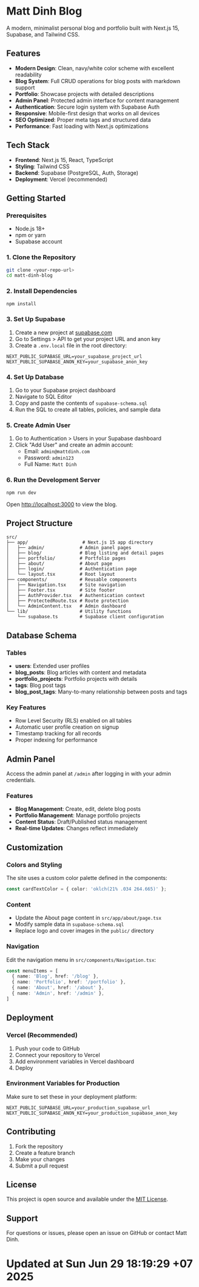 # Matt Dinh Blog

A modern, minimalist personal blog and portfolio built with Next.js 15, Supabase, and Tailwind CSS.

## Features

- **Modern Design**: Clean, navy/white color scheme with excellent readability
- **Blog System**: Full CRUD operations for blog posts with markdown support
- **Portfolio**: Showcase projects with detailed descriptions
- **Admin Panel**: Protected admin interface for content management
- **Authentication**: Secure login system with Supabase Auth
- **Responsive**: Mobile-first design that works on all devices
- **SEO Optimized**: Proper meta tags and structured data
- **Performance**: Fast loading with Next.js optimizations

## Tech Stack

- **Frontend**: Next.js 15, React, TypeScript
- **Styling**: Tailwind CSS
- **Backend**: Supabase (PostgreSQL, Auth, Storage)
- **Deployment**: Vercel (recommended)

## Getting Started

### Prerequisites

- Node.js 18+ 
- npm or yarn
- Supabase account

### 1. Clone the Repository

```bash
git clone <your-repo-url>
cd matt-dinh-blog
```

### 2. Install Dependencies

```bash
npm install
```

### 3. Set Up Supabase

1. Create a new project at [supabase.com](https://supabase.com)
2. Go to Settings > API to get your project URL and anon key
3. Create a `.env.local` file in the root directory:

```env
NEXT_PUBLIC_SUPABASE_URL=your_supabase_project_url
NEXT_PUBLIC_SUPABASE_ANON_KEY=your_supabase_anon_key
```

### 4. Set Up Database

1. Go to your Supabase project dashboard
2. Navigate to SQL Editor
3. Copy and paste the contents of `supabase-schema.sql`
4. Run the SQL to create all tables, policies, and sample data

### 5. Create Admin User

1. Go to Authentication > Users in your Supabase dashboard
2. Click "Add User" and create an admin account:
   - Email: `admin@mattdinh.com`
   - Password: `admin123`
   - Full Name: `Matt Dinh`

### 6. Run the Development Server

```bash
npm run dev
```

Open [http://localhost:3000](http://localhost:3000) to view the blog.

## Project Structure

```
src/
├── app/                    # Next.js 15 app directory
│   ├── admin/             # Admin panel pages
│   ├── blog/              # Blog listing and detail pages
│   ├── portfolio/         # Portfolio pages
│   ├── about/             # About page
│   ├── login/             # Authentication page
│   └── layout.tsx         # Root layout
├── components/            # Reusable components
│   ├── Navigation.tsx     # Site navigation
│   ├── Footer.tsx         # Site footer
│   ├── AuthProvider.tsx   # Authentication context
│   ├── ProtectedRoute.tsx # Route protection
│   └── AdminContent.tsx   # Admin dashboard
└── lib/                   # Utility functions
    └── supabase.ts        # Supabase client configuration
```

## Database Schema

### Tables

- **users**: Extended user profiles
- **blog_posts**: Blog articles with content and metadata
- **portfolio_projects**: Portfolio projects with details
- **tags**: Blog post tags
- **blog_post_tags**: Many-to-many relationship between posts and tags

### Key Features

- Row Level Security (RLS) enabled on all tables
- Automatic user profile creation on signup
- Timestamp tracking for all records
- Proper indexing for performance

## Admin Panel

Access the admin panel at `/admin` after logging in with your admin credentials.

### Features

- **Blog Management**: Create, edit, delete blog posts
- **Portfolio Management**: Manage portfolio projects
- **Content Status**: Draft/Published status management
- **Real-time Updates**: Changes reflect immediately

## Customization

### Colors and Styling

The site uses a custom color palette defined in the components:

```typescript
const cardTextColor = { color: 'oklch(21% .034 264.665)' };
```

### Content

- Update the About page content in `src/app/about/page.tsx`
- Modify sample data in `supabase-schema.sql`
- Replace logo and cover images in the `public/` directory

### Navigation

Edit the navigation menu in `src/components/Navigation.tsx`:

```typescript
const menuItems = [
  { name: 'Blog', href: '/blog' },
  { name: 'Portfolio', href: '/portfolio' },
  { name: 'About', href: '/about' },
  { name: 'Admin', href: '/admin' },
]
```

## Deployment

### Vercel (Recommended)

1. Push your code to GitHub
2. Connect your repository to Vercel
3. Add environment variables in Vercel dashboard
4. Deploy

### Environment Variables for Production

Make sure to set these in your deployment platform:

```env
NEXT_PUBLIC_SUPABASE_URL=your_production_supabase_url
NEXT_PUBLIC_SUPABASE_ANON_KEY=your_production_supabase_anon_key
```

## Contributing

1. Fork the repository
2. Create a feature branch
3. Make your changes
4. Submit a pull request

## License

This project is open source and available under the [MIT License](LICENSE).

## Support

For questions or issues, please open an issue on GitHub or contact Matt Dinh.
# Updated at Sun Jun 29 18:19:29 +07 2025
